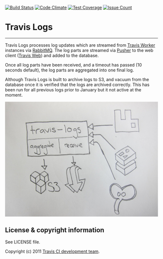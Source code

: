 [![Build Status](https://travis-ci.org/AVGTechnologies/travis-logs.png?branch=master)](https://travis-ci.org/AVGTechnologies/travis-logs)
[![Code Climate](https://codeclimate.com/github/AVGTechnologies/travis-logs/badges/gpa.svg)](https://codeclimate.com/github/AVGTechnologies/travis-logs)
[![Test Coverage](https://codeclimate.com/github/AVGTechnologies/travis-logs/badges/coverage.svg)](https://codeclimate.com/github/AVGTechnologies/travis-logs/coverage)
[![Issue Count](https://codeclimate.com/github/AVGTechnologies/travis-logs/badges/issue_count.svg)](https://codeclimate.com/github/AVGTechnologies/travis-logs)

# Travis Logs
**************************

Travis Logs processes log updates which are streamed from [Travis Worker](https://github.com/travis-ci/travis-worker) instances via [RabbitMQ](http://www.rabbitmq.com/). The log parts are streamed via [Pusher](http://pusher.com/) to the web client ([Travis Web](http://github.com/travis-ci/travis-web)) and added to the database.

Once all log parts have been received, and a timeout has passed (10 seconds default), the log parts are aggregated into one final log.

Although Travis Logs is built to archive logs to S3, and vacuum from the database once it is verified that the logs are archived correctly. This has been run for all previous logs prior to January but it not active at the moment.

![Travis Logs Diagram](/img/diagram.jpg)

## License & copyright information ##

See LICENSE file.

Copyright (c) 2011 [Travis CI development team](https://github.com/travis-ci).

